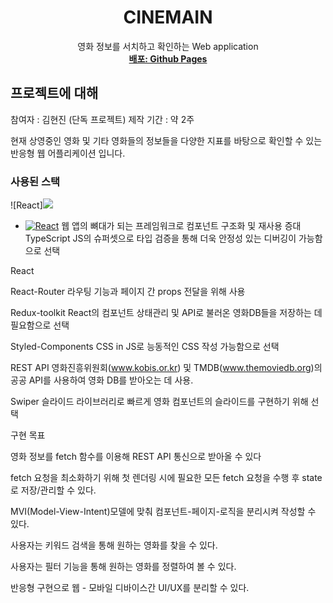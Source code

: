 <div align="center">
  <h1 align="center">CINEMAIN</h3>

  <p align="center">
    영화 정보를 서치하고 확인하는 Web application
    <br />
    <a href="https://greatisland.github.io/cinemain"><strong>배포: Github Pages</strong></a>
  </p>
</div>

## 프로젝트에 대해

참여자 : 김현진 (단독 프로젝트)
제작 기간 : 약 2주

현재 상영중인 영화 및 기타 영화들의 정보들을 다양한 지표를 바탕으로 확인할 수 있는 반응형 웹 어플리케이션 입니다.


### 사용된 스택
![React]<img src="https://img.shields.io/badge/react-61DAFB?style=for-the-badge&logo=react&logoColor=black"> 
* [![React][React.js]][React-url]
웹 앱의 뼈대가 되는 프레임워크로 컴포넌트 구조화 및 재사용 증대
TypeScript
JS의 슈퍼셋으로 타입 검증을 통해 더욱 안정성 있는 디버깅이 가능함으로 선택

React

React-Router
라우팅 기능과 페이지 간 props 전달을 위해 사용

Redux-toolkit
React의 컴포넌트 상태관리 및 API로 불러온 영화DB들을 저장하는 데 필요함으로 선택

Styled-Components
CSS in JS로 능동적인 CSS 작성 가능함으로 선택

REST API
영화진흥위원회(www.kobis.or.kr) 및 TMDB(www.themoviedb.org)의 공공 API를 사용하여 영화 DB를 받아오는 데 사용.

Swiper
슬라이드 라이브러리로 빠르게 영화 컴포넌트의 슬라이드를 구현하기 위해 선택


구현 목표

영화 정보를 fetch 함수를 이용해 REST API 통신으로 받아올 수 있다

fetch 요청을 최소화하기 위해 첫 렌더링 시에 필요한 모든 fetch 요청을 수행 후 state로 저장/관리할 수 있다.

MVI(Model-View-Intent)모델에 맞춰 컴포넌트-페이지-로직을 분리시켜 작성할 수 있다.

사용자는 키워드 검색을 통해 원하는 영화를 찾을 수 있다.

사용자는 필터 기능을 통해 원하는 영화를 정렬하여 볼 수 있다.

반응형 구현으로 웹 - 모바일 디바이스간 UI/UX를 분리할 수 있다.


[contributors-shield]: https://img.shields.io/github/contributors/othneildrew/Best-README-Template.svg?style=for-the-badge
[contributors-url]: https://github.com/othneildrew/Best-README-Template/graphs/contributors
[forks-shield]: https://img.shields.io/github/forks/othneildrew/Best-README-Template.svg?style=for-the-badge
[forks-url]: https://github.com/othneildrew/Best-README-Template/network/members
[stars-shield]: https://img.shields.io/github/stars/othneildrew/Best-README-Template.svg?style=for-the-badge
[stars-url]: https://github.com/othneildrew/Best-README-Template/stargazers
[issues-shield]: https://img.shields.io/github/issues/othneildrew/Best-README-Template.svg?style=for-the-badge
[issues-url]: https://github.com/othneildrew/Best-README-Template/issues
[license-shield]: https://img.shields.io/github/license/othneildrew/Best-README-Template.svg?style=for-the-badge
[license-url]: https://github.com/othneildrew/Best-README-Template/blob/master/LICENSE.txt
[linkedin-shield]: https://img.shields.io/badge/-LinkedIn-black.svg?style=for-the-badge&logo=linkedin&colorB=555
[linkedin-url]: https://linkedin.com/in/othneildrew
[product-screenshot]: images/screenshot.png
[Next.js]: https://img.shields.io/badge/next.js-000000?style=for-the-badge&logo=nextdotjs&logoColor=white
[Next-url]: https://nextjs.org/
[React.js]: https://img.shields.io/badge/React-20232A?style=for-the-badge&logo=react&logoColor=61DAFB
[React-url]: https://reactjs.org/
[Vue.js]: https://img.shields.io/badge/Vue.js-35495E?style=for-the-badge&logo=vuedotjs&logoColor=4FC08D
[Vue-url]: https://vuejs.org/
[Angular.io]: https://img.shields.io/badge/Angular-DD0031?style=for-the-badge&logo=angular&logoColor=white
[Angular-url]: https://angular.io/
[Svelte.dev]: https://img.shields.io/badge/Svelte-4A4A55?style=for-the-badge&logo=svelte&logoColor=FF3E00
[Svelte-url]: https://svelte.dev/
[Laravel.com]: https://img.shields.io/badge/Laravel-FF2D20?style=for-the-badge&logo=laravel&logoColor=white
[Laravel-url]: https://laravel.com
[Bootstrap.com]: https://img.shields.io/badge/Bootstrap-563D7C?style=for-the-badge&logo=bootstrap&logoColor=white
[Bootstrap-url]: https://getbootstrap.com
[JQuery.com]: https://img.shields.io/badge/jQuery-0769AD?style=for-the-badge&logo=jquery&logoColor=white
[JQuery-url]: https://jquery.com 

